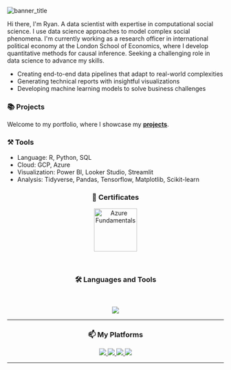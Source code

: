 ![banner_title](https://github.com/user-attachments/assets/c7a678be-2307-4d54-9b43-3b4fbdf783f7)

Hi there, I'm Ryan. A data scientist with expertise in computational social science. I use data science approaches to model complex social phenomena. I'm currently working as a research officer in international political economy at the London School of Economics, where I develop quantitative methods for causal inference. Seeking a challenging role in data science to advance my skills.

* Creating end-to-end data pipelines that adapt to real-world complexities
* Generating technical reports with insightful visualizations
* Developing machine learning models to solve business challenges 

### 📚 Projects
Welcome to my portfolio, where I showcase my **[projects](https://github.com/ry-rousseau/portfolio-guide)**.

### ⚒️ Tools
* Language: R, Python, SQL
* Cloud: GCP, Azure
* Visualization: Power BI, Looker Studio, Streamlit
* Analysis: Tidyverse, Pandas, Tensorflow, Matplotlib, Scikit-learn

<h3 align="center">📜 Certificates</h3>

<p align="center">
  <a href="https://www.credly.com/badges/5917b3f4-5ed9-4a10-94cc-6083177f0573" target="_blank">
    <img src="https://images.credly.com/size/340x340/images/4136ced8-75d5-4afb-8677-40b6236e2672/azure-ai-fundamentals-600x600.png" alt="Azure Fundamentals" width="100"/>
  </a>
</p>

<br>

<h3 align="center">🛠️ Languages and Tools</h3>
<br>
<p align="center">
  <img src="https://skillicons.dev/icons?i=python,r,pytorch,scikitlearn,latex,postgres,git,vscode,azure,gcp" />
</p>
<hr>

<h3 align="center">📫 My Platforms</h3>
<div align="center">
  <a href="ryanhrousseau@gmail.com">
    <img src="https://img.shields.io/badge/Gmail-333333?style=for-the-badge&logo=gmail&logoColor=red" />
  </a>
  <a href="https://www.linkedin.com/in/ryan-rousseau-24104b230/" target="_blank">
    <img src="https://img.shields.io/badge/LinkedIn-0077B5?style=for-the-badge&logo=linkedin&logoColor=white" target="_blank" />
  </a>
  <a href="https://www.kaggle.com/ryanrousseau" target="_blank">
    <img src="https://img.shields.io/badge/Kaggle-20BEFF?style=for-the-badge&logo=kaggle&logoColor=white" />
  </a>
  <a href="https://www.lse.ac.uk/international-relations/people/rousseau" target="_blank">
  <img src="https://img.shields.io/badge/LSE-E41F26?style=for-the-badge&logoColor=white" />
  </a>
</div>

<hr>

<!--
**Ry-Rousseau/Ry-Rousseau** is a ✨ _special_ ✨ repository because its `README.md` (this file) appears on your GitHub profile.

Here are some ideas to get you started:

- 🔭 I’m currently working on ...
- 🌱 I’m currently learning ...
- 👯 I’m looking to collaborate on ...
- 🤔 I’m looking for help with ...
- 💬 Ask me about ...
- 📫 How to reach me: ...
- 😄 Pronouns: ...
- ⚡ Fun fact: ...
-->
